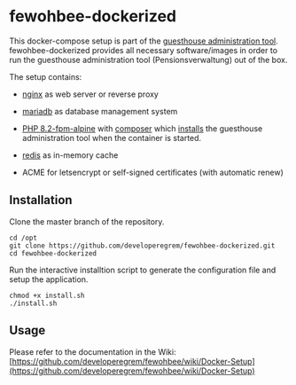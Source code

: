 
 # fewohbee-dockerized

This docker-compose setup is part of the [guesthouse administration tool](https://github.com/developeregrem/fewohbee). fewohbee-dockerized provides all necessary software/images in order to run the guesthouse administration tool (Pensionsverwaltung) out of the box.

The setup contains:  

-  [nginx](https://hub.docker.com/_/nginx/) as web server or reverse proxy

-  [mariadb](https://hub.docker.com/_/mariadb) as database management system

-  [PHP 8.2-fpm-alpine](https://hub.docker.com/_/php/) with [composer](https://hub.docker.com/_/composer) which [installs](https://github.com/developeregrem/fewohbee-phpfpm) the guesthouse administration tool when the container is started.

-  [redis](https://hub.docker.com/_/redis) as in-memory cache

- ACME for letsencrypt or self-signed certificates (with automatic renew)

## Installation

Clone the master branch of the repository.

  ````
  cd /opt
  git clone https://github.com/developeregrem/fewohbee-dockerized.git
  cd fewohbee-dockerized
  ````
  
Run the interactive installtion script to generate the configuration file and setup the application.

  ````
  chmod +x install.sh
  ./install.sh
  ````

## Usage

Please refer to the documentation in the Wiki: [https://github.com/developeregrem/fewohbee/wiki/Docker-Setup](https://github.com/developeregrem/fewohbee/wiki/Docker-Setup)
